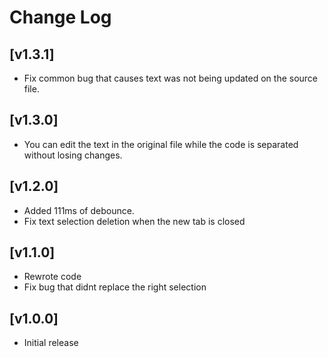 # Change Log

## [v1.3.1]
- Fix common bug that causes text was not being updated on the source file.

## [v1.3.0]

- You can edit the text in the original file while the code is separated without losing changes.

## [v1.2.0]

- Added 111ms of debounce.
- Fix text selection deletion when the new tab is closed

## [v1.1.0]

- Rewrote code
- Fix bug that didnt replace the right selection

## [v1.0.0]

- Initial release
